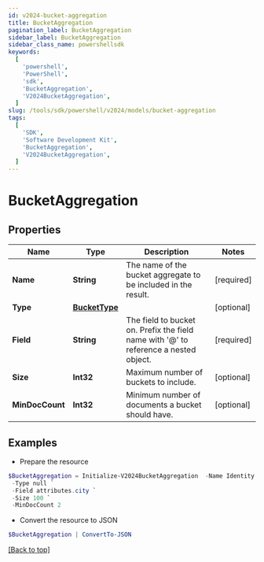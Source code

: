```yaml
---
id: v2024-bucket-aggregation
title: BucketAggregation
pagination_label: BucketAggregation
sidebar_label: BucketAggregation
sidebar_class_name: powershellsdk
keywords:
  [
    'powershell',
    'PowerShell',
    'sdk',
    'BucketAggregation',
    'V2024BucketAggregation',
  ]
slug: /tools/sdk/powershell/v2024/models/bucket-aggregation
tags:
  [
    'SDK',
    'Software Development Kit',
    'BucketAggregation',
    'V2024BucketAggregation',
  ]
---
```


# BucketAggregation

## Properties

| Name | Type | Description | Notes |
| --- | --- | --- | --- |
| **Name** | **String** | The name of the bucket aggregate to be included in the result. | [required] |
| **Type** | [**BucketType**](bucket-type) |  | [optional] |
| **Field** | **String** | The field to bucket on. Prefix the field name with '@' to reference a nested object. | [required] |
| **Size** | **Int32** | Maximum number of buckets to include. | [optional] |
| **MinDocCount** | **Int32** | Minimum number of documents a bucket should have. | [optional] |

## Examples

- Prepare the resource

```powershell
$BucketAggregation = Initialize-V2024BucketAggregation  -Name Identity Locations `
 -Type null `
 -Field attributes.city `
 -Size 100 `
 -MinDocCount 2
```

- Convert the resource to JSON

```powershell
$BucketAggregation | ConvertTo-JSON
```

[[Back to top]](#)
